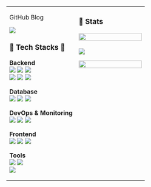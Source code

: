 <table>
  <tr>
    <td valign="top" width="50%">
<p>GitHub Blog</p>
<!-- 블로그 배지 -->
<a href="https://hsh-11.github.io">
  <img src="https://img.shields.io/badge/Blog-GitHub.io-blue?logo=github" />
</a>

<h3 align="left">🔨 Tech Stacks 🔨</h3>

<!-- Backend -->
<strong>Backend</strong><br>
<img src="https://img.shields.io/badge/Java-007396?style=for-the-badge&logo=Java&logoColor=white">
<img src="https://img.shields.io/badge/python-%233776AB.svg?&style=for-the-badge&logo=python&logoColor=white">
<img src="https://img.shields.io/badge/springboot-6DB33F?style=for-the-badge&logo=springboot&logoColor=white"><br>
<img src="https://img.shields.io/badge/flask-%23000000.svg?&style=for-the-badge&logo=flask&logoColor=white">
<img src="https://img.shields.io/badge/node.js-%23339933.svg?&style=for-the-badge&logo=node.js&logoColor=white">
<img src="https://img.shields.io/badge/c%2B%2B-%2300599C.svg?&style=for-the-badge&logo=c%2B%2B&logoColor=white"><br>

<!-- Database -->
<strong>Database</strong><br>
<img src="https://img.shields.io/badge/oracle-F80000?style=for-the-badge&logo=oracle&logoColor=white"> 
<img src="https://img.shields.io/badge/mysql-4479A1?style=for-the-badge&logo=mysql&logoColor=white">
<img src="https://img.shields.io/badge/mongodb-47A248?style=for-the-badge&logo=mongodb&logoColor=white"><br>

<!-- DevOps & Monitoring -->
<strong>DevOps & Monitoring</strong><br>
<img src="https://img.shields.io/badge/docker-2496ED?style=for-the-badge&logo=docker&logoColor=white">
<img src="https://img.shields.io/badge/elasticsearch-005571?style=for-the-badge&logo=elasticsearch&logoColor=white">
<img src="https://img.shields.io/badge/kibana-005571?style=for-the-badge&logo=kibana&logoColor=white"><br>

<!-- Frontend -->
<strong>Frontend</strong><br>
<img src="https://img.shields.io/badge/html5-%23E34F26.svg?&style=for-the-badge&logo=html5&logoColor=white"> 
<img src="https://img.shields.io/badge/css3-%231572B6.svg?&style=for-the-badge&logo=css3&logoColor=white">
<img src="https://img.shields.io/badge/javascript-%23F7DF1E.svg?&style=for-the-badge&logo=javascript&logoColor=black"><br>

<!-- Tools -->
<strong>Tools</strong><br>
<img src="https://img.shields.io/badge/eclipse%20ide-%232C2255.svg?&style=for-the-badge&logo=eclipse%20ide&logoColor=white">
<img src="https://img.shields.io/badge/pycharm-%23000000.svg?&style=for-the-badge&logo=pycharm&logoColor=white"><br>
<img src="https://img.shields.io/badge/visual%20studio%20code-%23007ACC.svg?&style=for-the-badge&logo=visual%20studio%20code&logoColor=white">
</td>

<td valign="top" width="50%">

<h3>🏅 Stats</h3>

<!-- 백준 badge -->
<img src="http://mazassumnida.wtf/api/v2/generate_badge?boj=hsh11" width="100%"><br><br>
<img src="http://mazandi.herokuapp.com/api?handle=hsh11&theme=cold"/>
<!-- GitHub 언어 통계 -->
<img src="https://github-readme-stats.vercel.app/api/top-langs/?username=HSH-11&layout=donut&bg_color=00000000&title_color=000000&text_color=000000&cache_seconds=1800" width="100%">

</td>
  </tr>
</table>

